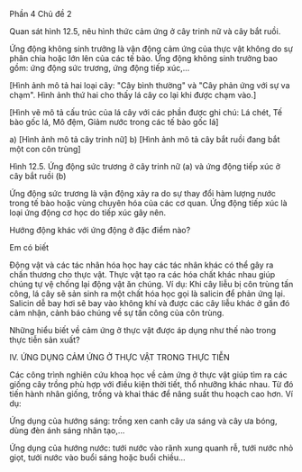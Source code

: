Phần 4
Chủ đề 2

Quan sát hình 12.5, nêu hình thức cảm ứng ở cây trinh nữ và cây bắt ruồi.

Ứng động không sinh trưởng là vận động cảm ứng của thực vật không do sự phân chia hoặc lớn lên của các tế bào. Ứng động không sinh trưởng bao gồm: ứng động sức trương, ứng động tiếp xúc,...

[Hình ảnh mô tả hai loại cây: "Cây bình thường" và "Cây phản ứng với sự va chạm". Hình ảnh thứ hai cho thấy lá cây co lại khi được chạm vào.]

[Hình vẽ mô tả cấu trúc của lá cây với các phần được ghi chú: Lá chét, Tế bào gốc lá, Mô đệm, Giảm nước trong các tế bào gốc lá]

a) [Hình ảnh mô tả cây trinh nữ]
b) [Hình ảnh mô tả cây bắt ruồi đang bắt một con côn trùng]

Hình 12.5. Ứng động sức trương ở cây trinh nữ (a) và ứng động tiếp xúc ở cây bắt ruồi (b)

Ứng động sức trương là vận động xảy ra do sự thay đổi hàm lượng nước trong tế bào hoặc vùng chuyên hóa của các cơ quan. Ứng động tiếp xúc là loại ứng động cơ học do tiếp xúc gây nên.

Hướng động khác với ứng động ở đặc điểm nào?

Em có biết

Động vật và các tác nhân hóa học hay các tác nhân khác có thể gây ra chấn thương cho thực vật. Thực vật tạo ra các hóa chất khác nhau giúp chúng tự vệ chống lại động vật ăn chúng. Ví dụ: Khi cây liễu bị côn trùng tấn công, lá cây sẽ sản sinh ra một chất hóa học gọi là salicin để phản ứng lại. Salicin dễ bay hơi sẽ bay vào không khí và được các cây liễu khác ở gần đó cảm nhận, cảnh báo chúng về sự tấn công của côn trùng.

Những hiểu biết về cảm ứng ở thực vật được áp dụng như thế nào trong thực tiễn sản xuất?

IV. ỨNG DỤNG CẢM ỨNG Ở THỰC VẬT TRONG THỰC TIỄN

Các công trình nghiên cứu khoa học về cảm ứng ở thực vật giúp tìm ra các giống cây trồng phù hợp với điều kiện thời tiết, thổ nhưỡng khác nhau. Từ đó tiến hành nhân giống, trồng và khai thác để nâng suất thu hoạch cao hơn. Ví dụ:

Ứng dụng của hướng sáng: trồng xen canh cây ưa sáng và cây ưa bóng, dùng đèn ánh sáng nhân tạo,...

Ứng dụng của hướng nước: tưới nước vào rãnh xung quanh rễ, tưới nước nhỏ giọt, tưới nước vào buổi sáng hoặc buổi chiều...